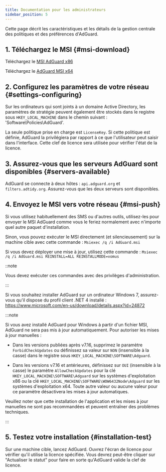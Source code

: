 ```yaml
---
title: Documentation pour les administrateurs
sidebar_position: 5
---
```


Cette page décrit les caractéristiques et les détails de la gestion centrale des politiques et des préférences d'AdGuard.

## 1. Téléchargez le MSI {#msi-download}

Téléchargez le [MSI AdGuard x86](https://agrd.io/adguard_setup86_msi)

Téléchargez le [AdGuard MSI x64](https://agrd.io/adguard_setup64_msi)

## 2. Configurez les paramètres de votre réseau {#settings-configuring}

Sur les ordinateurs qui sont joints à un domaine Active Directory, les paramètres de stratégie peuvent également être stockés dans le registre sous `HKEY_LOCAL_MACHINE` dans le chemin suivant : 'Software\Policies\AdGuard\'.

La seule politique prise en charge est `LicenseKey`. Si cette politique est définie, AdGuard la privilégiera par rapport à ce que l'utilisateur peut saisir dans l'interface. Cette clef de licence sera utilisée pour vérifier l'état de la licence.

## 3. Assurez-vous que les serveurs AdGuard sont disponibles {#servers-available}

AdGuard se connecte à deux hôtes : `api.adguard.org` et `filters.adtidy.org`. Assurez-vous que les deux serveurs sont disponibles.

## 4. Envoyez le MSI vers votre réseau {#msi-push}

Si vous utilisez habituellement des SMS ou d'autres outils, utilisez-les pour envoyer le MSI AdGuard comme vous le feriez normalement avec n'importe quel autre paquet d'installation.

Sinon, vous pouvez exécuter le MSI directement (et silencieusement) sur la machine cible avec cette commande : `Msiexec /q /i AdGuard.msi`

Si vous devez déployer une mise à jour, utilisez cette commande : `Msiexec /q /i AdGuard.msi REINSTALL=ALL REINSTALLMODE=vomus`

::note

Vous devez exécuter ces commandes avec des privilèges d'administration.

:::

Si vous souhaitez installer AdGuard sur un ordinateur Windows 7, assurez-vous qu'il dispose du profil client .NET 4 installé : https://www.microsoft.com/en-us/download/details.aspx?id=24872

:::note

Si vous avez installé AdGuard pour Windows à partir d'un fichier MSI, AdGuard ne sera pas mis à jour automatiquement. Pour autoriser les mises à jour manuelles :

- Dans les versions publiées après v7.16, supprimez le paramètre `ForbidCheckUpdates` ou définissez sa valeur sur `NON` (insensible à la casse) dans le registre sous `HKEY_LOCAL_MACHINE\SOFTWARE\Adguard`.

- Dans les versions v7.16 et antérieures, définissez sur `OUI` (insensible à la casse) le paramètre `AllowCheckUpdates` pour la clé `HKEY_LOCAL_MACHINE\SOFTWARE\Adguard` sur les systèmes d'exploitation x86 ou la clé `HKEY_LOCAL_MACHINE\SOFTWARE\WOW6432Node\Adguard` sur les systèmes d'exploitation x64. Toute autre valeur ou aucune valeur pour ce paramètre désactivera les mises à jour automatiques.

Veuillez noter que cette installation de l'application et les mises à jour manuelles ne sont pas recommandées et peuvent entraîner des problèmes techniques.

:::

## 5. Testez votre installation {#installation-test}

Sur une machine cible, lancez AdGuard. Ouvrez l'écran de licence pour vérifier qu'il utilise la licence spécifiée. Vous devrez peut-être cliquer sur "Actualiser le statut" pour faire en sorte qu'AdGuard valide la clef de licence.

